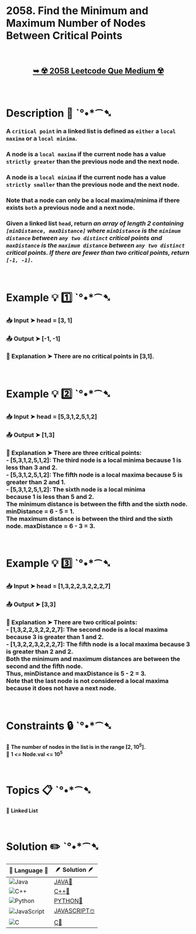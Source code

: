 # 2058. Find the Minimum and Maximum Number of Nodes Between Critical Points

</br>

<h2 align="center"> 

<a href="https://leetcode.com/problems/find-the-minimum-and-maximum-number-of-nodes-between-critical-points/description/?envType=daily-question&envId=2024-07-05"><strong>➥ ☢️ 2058 Leetcode Que Medium ☢️ </strong></a>
</h2>

</br>

# Description 📜 ˋ°•*⁀➷

### A `critical point` in a linked list is defined as `either` a `local maxima` or a `local minima`.

### A node is a `local maxima` if the current node has a value `strictly greater` than the previous node and the next node.

### A node is a `local minima` if the current node has a value `strictly smaller` than the previous node and the next node.

### Note that a node can only be a local maxima/minima if there exists `both` a previous node and a next node.

### Given a linked list `head`, return *an array of length 2 containing `[minDistance, maxDistance]` where `minDistance` is the `minimum distance` between `any two distinct` critical points and `maxDistance` is the `maximum distance` between `any two distinct` critical points. If there are fewer than two critical points, return `[-1, -1]`*.



</br>

# Example 💡 1️⃣ ˋ°•*⁀➷

  ### 📥 Input  ➤ head = [3, 1]

  ### 📤 Output  ➤ [-1, -1]

  ### 🔦 Explanation  ➤ There are no critical points in [3,1].

</br>

# Example 💡 2️⃣ ˋ°•*⁀➷

  ### 📥 Input ➤ head = [5,3,1,2,5,1,2]

  ### 📤 Output  ➤ [1,3]

  ### 🔦 Explanation ➤ There are three critical points:</br> - [5,3,1,2,5,1,2]: The third node is a local minima because 1 is less than 3 and 2.</br> - [5,3,1,2,5,1,2]: The fifth node is a local maxima because 5 is greater than 2 and 1.</br> - [5,3,1,2,5,1,2]: The sixth node is a local minima</br> because 1 is less than 5 and 2.</br> The minimum distance is between the fifth and the sixth node. minDistance = 6 - 5 = 1.</br> The maximum distance is between the third and the sixth node. maxDistance = 6 - 3 = 3.


</br>

# Example 💡 3️⃣ ˋ°•*⁀➷

  ### 📥 Input ➤ head = [1,3,2,2,3,2,2,2,7]

  ### 📤 Output  ➤ [3,3]

  ### 🔦 Explanation  ➤ There are two critical points:</br> - [1,3,2,2,3,2,2,2,7]: The second node is a local maxima because 3 is greater than 1 and 2.</br> - [1,3,2,2,3,2,2,2,7]: The fifth node is a local maxima because 3 is greater than 2 and 2.</br> Both the minimum and maximum distances are between the second and the fifth node.</br> Thus, minDistance and maxDistance is 5 - 2 = 3.</br> Note that the last node is not considered a local maxima because it does not have a next node.

</br>

# Constraints 🔒 ˋ°•*⁀➷

🔹 **The number of nodes in the list is in the range [2, 10<sup>5</sup>].** </br>
🔹 **1 <= Node.val <= 10<sup>5</sup>** </br>

</br>

# Topics 📋 ˋ°•*⁀➷

🔸 **Linked List**  </br>


</br>

# Solution ✏️ ˋ°•*⁀➷

| 📒 Language 📒  | 🪶 Solution 🪶 |
| ------------- | ------------- |
|  ![Java](https://img.shields.io/badge/java-%23ED8B00.svg?style=for-the-badge&logo=openjdk&logoColor=white)  | [JAVA🍁](https://github.com/Prakhar-002/LEETCODE/blob/main/%F0%9F%93%9C%20Daily%20Challange%20%F0%9F%92%A1/07%20July%20%20%F0%9F%8F%96%EF%B8%8F%202024/05%20-%2007%20-%202024%20---%202058.%20Find%20the%20Minimum%20and%20Maximum%20Number%20of%20Nodes%20Between%20Critical%20Points%20%E2%98%83%EF%B8%8F%20%F0%9F%8D%81%20%F0%9F%8D%B0%20%F0%9F%8E%B2%20%F0%9F%92%96/%F0%9F%8D%81JAVA-2058-FindTheMinAndMaxNoOfNodesBtwCriticalPoints.java) |
|  ![C++](https://img.shields.io/badge/c++-%2300599C.svg?style=for-the-badge&logo=c%2B%2B&logoColor=white)  | [C++🎲](https://github.com/Prakhar-002/LEETCODE/blob/main/%F0%9F%93%9C%20Daily%20Challange%20%F0%9F%92%A1/07%20July%20%20%F0%9F%8F%96%EF%B8%8F%202024/05%20-%2007%20-%202024%20---%202058.%20Find%20the%20Minimum%20and%20Maximum%20Number%20of%20Nodes%20Between%20Critical%20Points%20%E2%98%83%EF%B8%8F%20%F0%9F%8D%81%20%F0%9F%8D%B0%20%F0%9F%8E%B2%20%F0%9F%92%96/%F0%9F%8E%B2CPP-2058-FindTheMinAndMaxNoOfNodesBtwCriticalPoints.cpp)  |
|  ![Python](https://img.shields.io/badge/python-3670A0?style=for-the-badge&logo=python&logoColor=ffdd54)    | [PYTHON🍰](https://github.com/Prakhar-002/LEETCODE/blob/main/%F0%9F%93%9C%20Daily%20Challange%20%F0%9F%92%A1/07%20July%20%20%F0%9F%8F%96%EF%B8%8F%202024/05%20-%2007%20-%202024%20---%202058.%20Find%20the%20Minimum%20and%20Maximum%20Number%20of%20Nodes%20Between%20Critical%20Points%20%E2%98%83%EF%B8%8F%20%F0%9F%8D%81%20%F0%9F%8D%B0%20%F0%9F%8E%B2%20%F0%9F%92%96/%F0%9F%8D%B0PYTHON-2058-FindTheMinAndMaxNoOfNodesBtwCriticalPoints.py) |
| ![JavaScript](https://img.shields.io/badge/javascript-%23323330.svg?style=for-the-badge&logo=javascript&logoColor=%23F7DF1E)   | [JAVASCRIPT☃️](https://github.com/Prakhar-002/LEETCODE/blob/main/%F0%9F%93%9C%20Daily%20Challange%20%F0%9F%92%A1/07%20July%20%20%F0%9F%8F%96%EF%B8%8F%202024/05%20-%2007%20-%202024%20---%202058.%20Find%20the%20Minimum%20and%20Maximum%20Number%20of%20Nodes%20Between%20Critical%20Points%20%E2%98%83%EF%B8%8F%20%F0%9F%8D%81%20%F0%9F%8D%B0%20%F0%9F%8E%B2%20%F0%9F%92%96/%E2%98%83%EF%B8%8FJAVASCRIPT-2058-FindTheMinAndMaxNoOfNodesBtwCriticalPoints.js) |
|   ![C](https://img.shields.io/badge/c-%2300599C.svg?style=for-the-badge&logo=c&logoColor=white)   | [C💖](https://github.com/Prakhar-002/LEETCODE/blob/main/%F0%9F%93%9C%20Daily%20Challange%20%F0%9F%92%A1/07%20July%20%20%F0%9F%8F%96%EF%B8%8F%202024/05%20-%2007%20-%202024%20---%202058.%20Find%20the%20Minimum%20and%20Maximum%20Number%20of%20Nodes%20Between%20Critical%20Points%20%E2%98%83%EF%B8%8F%20%F0%9F%8D%81%20%F0%9F%8D%B0%20%F0%9F%8E%B2%20%F0%9F%92%96/%F0%9F%92%96C-2058-FindTheMinAndMaxNoOfNodesBtwCriticalPoints.c)  |

